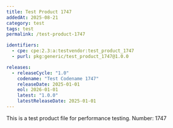 ```yaml
---
title: Test Product 1747
addedAt: 2025-08-21
category: test
tags: test
permalink: /test-product-1747

identifiers:
  - cpe: cpe:2.3:a:testvendor:test_product_1747
  - purl: pkg:generic/test_product_1747@1.0.0

releases:
  - releaseCycle: "1.0"
    codename: "Test Codename 1747"
    releaseDate: 2025-01-01
    eol: 2026-01-01
    latest: "1.0.0"
    latestReleaseDate: 2025-01-01
---
```


This is a test product file for performance testing. Number: 1747
